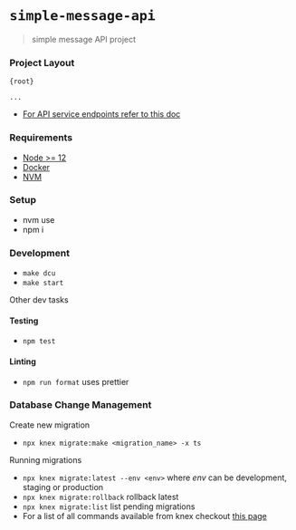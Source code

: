 # `simple-message-api`

> simple message API project

### Project Layout

```
{root}

...
```

- [For API service endpoints refer to this doc](./API.md)

### Requirements

- [Node >= 12](https://nodejs.org/en/download/)
- [Docker](https://docs.docker.com/get-docker/)
- [NVM](https://github.com/nvm-sh/nvm)

### Setup

- nvm use
- npm i

### Development

- `make dcu`
- `make start`

Other dev tasks

#### Testing

- `npm test`

#### Linting

- `npm run format` uses prettier

### Database Change Management

Create new migration

- `npx knex migrate:make <migration_name> -x ts`

Running migrations

- `npx knex migrate:latest --env <env>` where _env_ can be development, staging or production
- `npx knex migrate:rollback` rollback latest
- `npx knex migrate:list` list pending migrations
- For a list of all commands available from knex checkout [this page](https://knexjs.org/#Migrations)
